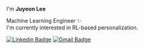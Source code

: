 I'm **Juyeon Lee**

Machine Learning Engineer ✨ <br>
I'm currently interested in RL-based personalization.
	
[![Linkedin Badge](https://img.shields.io/badge/-LinkedIn-blue?style=flat-square&logo=Linkedin&logoColor=white&link=https://www.linkedin.com/in/jylee19/)](https://www.linkedin.com/in/jylee19/)
[![Gmail Badge](https://img.shields.io/badge/Gmail-d14836?style=flat-square&logo=Gmail&logoColor=white&link=mailto:twndus1362@gmail.com)](mailto:twndus1362@gmail.com)  



<!--
**twndus/twndus** is a ✨ _special_ ✨ repository because its `README.md` (this file) appears on your GitHub profile.

Here are some ideas to get you started:

- 🔭 I’m currently working on ...
- 🌱 I’m currently learning ...
- 👯 I’m looking to collaborate on ...
- 🤔 I’m looking for help with ...
- 💬 Ask me about ...
- 📫 How to reach me: ...
- 😄 Pronouns: ...
- ⚡ Fun fact: ...
-->
